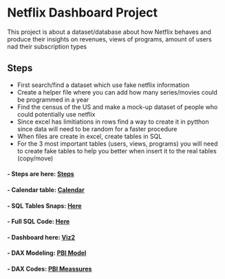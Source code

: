 # Netflix Dashboard Project
This project is about a dataset/database about how Netflix behaves and produce their insights on revenues, views of programs, amount of users nad their subscription types

## Steps
- First search/find a dataset which use fake netflix information
- Create a helper file where you can add how many series/movies could be programmed in a year
- Find the census of the US and make a mock-up dataset of people who could potentially use netflix
- Since excel has limitiations in rows find a way to create it in pytthon since data will need to be random for a faster procedure
- When files are create in excel, create tables in SQL
- For the 3 most important tables (users, views, programs) you will need to create fake tables to help you better when insert it to the real tables (copy/move)

#### - Steps are here: [Steps](https://github.com/radha2106/Viz2/blob/main/Steps.md)
#### - Calendar table: [Calendar](https://github.com/radha2106/Viz2/blob/main/calendar_sql.sql)
#### - SQL Tables Snaps: [Here](https://github.com/radha2106/Viz2/tree/main/photos)
#### - Full SQL Code: [Here](https://github.com/radha2106/Viz2/blob/main/Tables_SQL.sql)
#### - Dashboard here: [Viz2](https://project.novypro.com/UIKrHN)
#### - DAX Modeling: [PBI Model](https://github.com/radha2106/Viz2/blob/main/DAX%20Modeling.png)
#### - DAX Codes: [PBI Meassures](https://github.com/radha2106/Viz2/blob/main/Dax%20Meassures)
